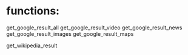 # functions:

get_google_result_all
get_google_result_video
get_google_result_news
get_google_result_images
get_google_result_maps

get_wikipedia_result

